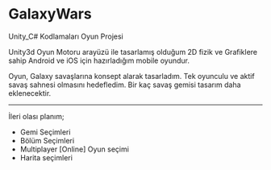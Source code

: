 # GalaxyWars
Unity_C# Kodlamaları Oyun Projesi

Unity3d Oyun Motoru arayüzü ile tasarlamış olduğum 2D fizik ve Grafiklere sahip Android ve iOS için hazırladığım mobile oyundur.

Oyun, Galaxy savaşlarına konsept alarak tasarladım.
Tek oyunculu ve aktif savaş sahnesi olmasını hedefledim.
Bir kaç savaş gemisi tasarım daha eklenecektir.

---------------------------------------------------------------------------------------------------

İleri olası planım;

* Gemi Seçimleri
* Bölüm Seçimleri
* Multiplayer [Online] Oyun seçimi
* Harita seçimleri
